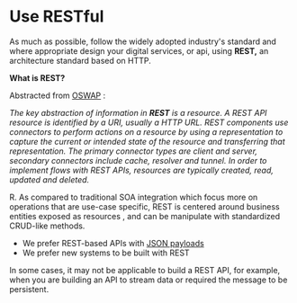 # Use RESTful

As much as possible, follow the widely adopted industry's standard and where appropriate design your digital services, or api, using **REST,** an architecture standard based on HTTP.

**What is REST?**

Abstracted from [OSWAP](https://www.owasp.org/index.php/REST_Security_Cheat_Sheet) :

_The key abstraction of information in **REST** is a resource. A REST API resource is identified by a URI, usually a HTTP URL. REST components use connectors to perform actions on a resource by using a representation to capture the current or intended state of the resource and transferring that representation. The primary connector types are client and server, secondary connectors include cache, resolver and tunnel. In order to implement flows with REST APIs, resources are typically created, read, updated and deleted._

R. As compared to traditional SOA integration which focus more on operations that are use-case specific, REST is centered around business entities exposed as resources , and can be manipulate with standardized CRUD-like methods.

* We prefer REST-based APIs with [JSON payloads](use-json.md)
* We prefer new systems to be built with REST

In some cases, it may not be applicable to build a REST API, for example, when you are building an API to stream data or required the message to be persistent.





